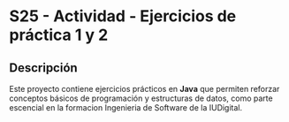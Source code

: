 # S25 - Actividad - Ejercicios de práctica 1 y 2

## Descripción
Este proyecto contiene ejercicios prácticos en **Java** que permiten reforzar conceptos básicos de programación y estructuras de datos, como parte escencial en la formacion Ingenieria de Software de la IUDigital.

